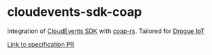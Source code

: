 # cloudevents-sdk-coap
Integration of [CloudEvents SDK](https://github.com/cloudevents/sdk-rust/) with [coap-rs](https://github.com/Covertness/coap-rs). Tailored for [Drogue IoT](https://github.com/drogue-iot/drogue-cloud)

[Link to specification PR](https://github.com/drogue-iot/rfcs/pull/8)